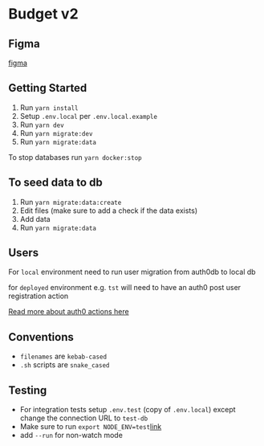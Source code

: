 # Budget v2

## Figma

[figma](https://www.figma.com/file/fCUCaKRes5cNjmAAd7dq7b/budget-v2?type=design&node-id=1%3A90&mode=design&t=rUTmK3ALBNcNVQaM-1)

## Getting Started

1. Run `yarn install`
2. Setup `.env.local` per `.env.local.example`
3. Run `yarn dev`
4. Run `yarn migrate:dev`
5. Run `yarn migrate:data`

To stop databases run `yarn docker:stop`

## To seed data to db

1. Run `yarn migrate:data:create`
2. Edit files (make sure to add a check if the data exists)
3. Add data
4. Run `yarn migrate:data`

## Users

For `local` environment need to run user migration from auth0db to local db

for `deployed` environment e.g. `tst` will need to have an auth0 post user registration action

[Read more about auth0 actions here](https://auth0.com/docs/customize/actions)

## Conventions

- `filenames` are `kebab-cased`
- `.sh` scripts are `snake_cased`

## Testing

- For integration tests setup `.env.test` (copy of `.env.local`) except change the connection URL to `test-db`
- Make sure to run `export NODE_ENV=test`[link](https://nextjs.org/docs/pages/building-your-application/configuring/environment-variables#environment-variable-load-order)
- add `--run` for non-watch mode
